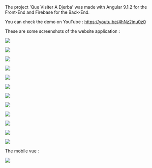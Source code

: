 
The project 'Que Visiter A Djerba' was made with Angular 9.1.2
for the Front-End and Firebase for the Back-End.

You can check the demo on YouTube : https://youtu.be/4hNz2jnu0z0

These are some screenshots of the website application :

![](src/assets/screenshots/1.png)


![](src/assets/screenshots/12.png)


![](src/assets/screenshots/11.png)


![](src/assets/screenshots/2.png)


![](src/assets/screenshots/3.png)


![](src/assets/screenshots/4.png)


![](src/assets/screenshots/5.png)


![](src/assets/screenshots/6.png)


![](src/assets/screenshots/7.png)


![](src/assets/screenshots/8.png)


![](src/assets/screenshots/9.png)


![](src/assets/screenshots/10.png)


The mobile vue :

![](src/assets/screenshots/13.png)

